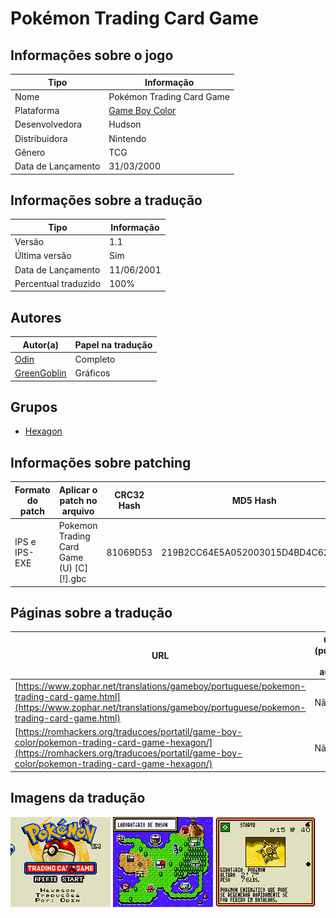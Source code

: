 # Pokémon Trading Card Game

## Informações sobre o jogo

| Tipo | Informação |
| ----------- | ----------- |
| Nome | Pokémon Trading Card Game |
| Plataforma | [Game Boy Color](../) |
| Desenvolvedora | Hudson |
| Distribuidora | Nintendo |
| Gênero | TCG |
| Data de Lançamento | 31/03/2000 |

## Informações sobre a tradução

| Tipo | Informação |
| ----------- | ----------- |
| Versão | 1\.1 |
| Última versão | Sim |
| Data de Lançamento | 11/06/2001 |
| Percentual traduzido | 100% |

## Autores

| Autor(a) | Papel na tradução |
| ----------- | ----------- |
| [Odin](../../../autores/odin/) | Completo |
| [GreenGoblin](../../../autores/greengoblin/) | Gráficos |

## Grupos

* [Hexagon](../../../grupos/hexagon/)

## Informações sobre patching

| Formato do patch | Aplicar o patch no arquivo | CRC32 Hash | MD5 Hash |
| ----------- | ----------- | ----------- | ----------- |
| IPS e IPS\-EXE | Pokemon Trading Card Game \(U\) \[C\]\[\!\]\.gbc | 81069D53 | 219B2CC64E5A052003015D4BD4C622CD |

## Páginas sobre a tradução

| URL | Oficial (publicado pelos autores) | Possuí link de download |
| ----------- | ----------- | ----------- |
| [https://www.zophar.net/translations/gameboy/portuguese/pokemon-trading-card-game.html](https://www.zophar.net/translations/gameboy/portuguese/pokemon-trading-card-game.html) | Não | Sim |
| [https://romhackers.org/traducoes/portatil/game-boy-color/pokemon-trading-card-game-hexagon/](https://romhackers.org/traducoes/portatil/game-boy-color/pokemon-trading-card-game-hexagon/) | Não | Não |

## Imagens da tradução

![Imagem de exemplo da tradução 1](1.png)
![Imagem de exemplo da tradução 2](2.png)
![Imagem de exemplo da tradução 3](3.png)